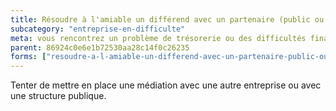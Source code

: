 ```yaml
---
title: Résoudre à l'amiable un différend avec un partenaire (public ou privé)
subcategory: "entreprise-en-difficulte"
meta: vous rencontrez un problème de trésorerie ou des difficultés financières ?
parent: 86924c0e6e1b72530aa28c14f0c26235
forms: ["resoudre-a-l-amiable-un-differend-avec-un-partenaire-public-ou-prive/"]
---
```


Tenter de mettre en place une médiation avec une autre entreprise ou avec une structure publique.
